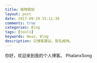 ```yaml
---
title: 格物致知
layout: post
date: 2017-09-29 15:11:39
comments: true
categories: Blog
tags: [tools]
keywords: Hexo, Blog
description: 记博客建站，取名格物。
---
```

你好，欢迎来到我的个人博客。
                      PhalanxSong
